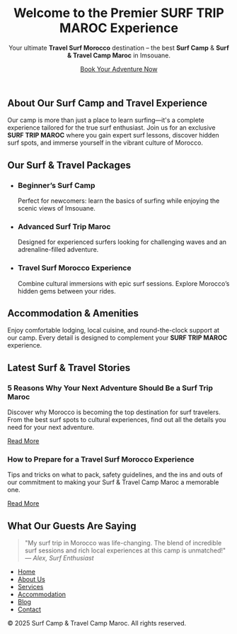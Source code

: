 <!DOCTYPE html>
<html lang="en">
<head>
  <meta charset="UTF-8">
  <meta name="viewport" content="width=device-width, initial-scale=1.0">
  <!-- Title with primary keywords -->
  <title>SURF TRIP MAROC / Travel Surf Morocco / Premier Surf Camp & Travel Camp Maroc</title>
  <!-- Meta Description including keywords -->
  <meta name="description" content="Join our premier Surf Camp in Imsouane, Morocco for an unforgettable SURF TRIP MAROC experience. We offer the best surf lessons and travel packages for an ultimate travel surf Morocco adventure at our Surf & Travel Camp Maroc.">
  <!-- Meta Keywords (use sparingly as many search engines favor contextual usage) -->
  <meta name="keywords" content="SURF TRIP MAROC, TRAVEL SURF MOROCCO, Surf Camp, Surf & Travel Camp Maroc, Morocco surf adventure, Imsouane surf camp, surf lessons Morocco">
  <link rel="stylesheet" href="styles.css">
</head>
<body>
  <!-- Header Section with Keywords -->
  <header>
    <h1>Welcome to the Premier SURF TRIP MAROC Experience</h1>
    <p>Your ultimate <strong>Travel Surf Morocco</strong> destination – the best <strong>Surf Camp</strong> &amp; <strong>Surf & Travel Camp Maroc</strong> in Imsouane.</p>
    <a href="booking.html" class="cta-button">Book Your Adventure Now</a>
  </header>
  
  <!-- About Section -->
  <section id="about-us">
    <h2>About Our Surf Camp and Travel Experience</h2>
    <p>
      Our camp is more than just a place to learn surfing—it's a complete experience tailored for the true surf enthusiast. Join us for an exclusive <strong>SURF TRIP MAROC</strong> where you gain expert surf lessons, discover hidden surf spots, and immerse yourself in the vibrant culture of Morocco.
    </p>
  </section>

  <!-- Services & Packages Section -->
  <section id="services">
    <h2>Our Surf & Travel Packages</h2>
    <ul>
      <li>
        <h3>Beginner’s Surf Camp</h3>
        <p>Perfect for newcomers: learn the basics of surfing while enjoying the scenic views of Imsouane.</p>
      </li>
      <li>
        <h3>Advanced Surf Trip Maroc</h3>
        <p>Designed for experienced surfers looking for challenging waves and an adrenaline-filled adventure.</p>
      </li>
      <li>
        <h3>Travel Surf Morocco Experience</h3>
        <p>Combine cultural immersions with epic surf sessions. Explore Morocco’s hidden gems between your rides.</p>
      </li>
    </ul>
  </section>

  <!-- Accommodation & Amenities Section -->
  <section id="accommodation">
    <h2>Accommodation & Amenities</h2>
    <p>
      Enjoy comfortable lodging, local cuisine, and round-the-clock support at our camp. Every detail is designed to complement your <strong>SURF TRIP MAROC</strong> experience.
    </p>
  </section>

  <!-- Blog/News Section for Long-Tail Keywords -->
  <section id="blog">
    <h2>Latest Surf & Travel Stories</h2>
    <article>
      <h3>5 Reasons Why Your Next Adventure Should Be a Surf Trip Maroc</h3>
      <p>Discover why Morocco is becoming the top destination for surf travelers. From the best surf spots to cultural experiences, find out all the details you need for your next adventure.</p>
      <a href="blog/surf-trip-maroc.html">Read More</a>
    </article>
    <article>
      <h3>How to Prepare for a Travel Surf Morocco Experience</h3>
      <p>Tips and tricks on what to pack, safety guidelines, and the ins and outs of our commitment to making your Surf & Travel Camp Maroc a memorable one.</p>
      <a href="blog/travel-surf-morocco.html">Read More</a>
    </article>
  </section>

  <!-- Testimonials / Reviews Section -->
  <section id="testimonials">
    <h2>What Our Guests Are Saying</h2>
    <blockquote>
      "My surf trip in Morocco was life-changing. The blend of incredible surf sessions and rich local experiences at this camp is unmatched!"  
      <cite>— Alex, Surf Enthusiast</cite>
    </blockquote>
  </section>

  <!-- Footer with Navigation -->
  <footer>
    <nav>
      <ul>
        <li><a href="index.html">Home</a></li>
        <li><a href="about.html">About Us</a></li>
        <li><a href="services.html">Services</a></li>
        <li><a href="accommodation.html">Accommodation</a></li>
        <li><a href="blog.html">Blog</a></li>
        <li><a href="contact.html">Contact</a></li>
      </ul>
    </nav>
    <p>&copy; 2025 Surf Camp &amp; Travel Camp Maroc. All rights reserved.</p>
  </footer>
</body>
</html>
